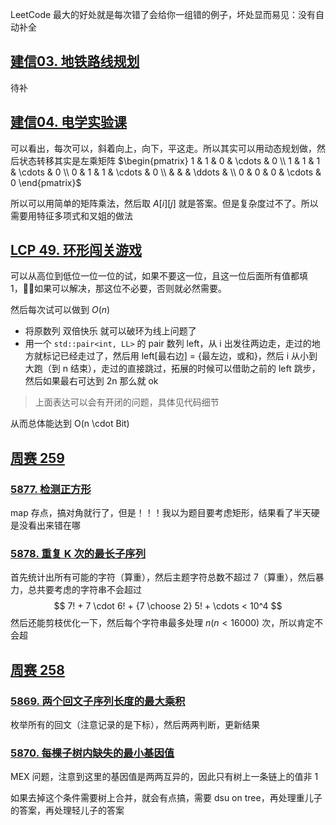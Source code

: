 LeetCode 最大的好处就是每次错了会给你一组错的例子，坏处显而易见：没有自动补全

## [建信03. 地铁路线规划](https://leetcode-cn.com/contest/ccbft-2021fall/problems/zQTFs4/)

待补

## [建信04. 电学实验课](https://leetcode-cn.com/contest/ccbft-2021fall/problems/lSjqMF/)

可以看出，每次可以，斜着向上，向下，平这走。所以其实可以用动态规划做，然后状态转移其实是左乘矩阵 $\begin{pmatrix} 1 & 1 & 0 & \cdots & 0 \\ 1 & 1 & 1 & \cdots & 0 \\ 0 & 1 & 1 & \cdots & 0 \\ & & & \ddots & \\ 0 & 0 & 0 & \cdots & 0 \end{pmatrix}$

所以可以用简单的矩阵乘法，然后取 $A[i][j]$ 就是答案。但是复杂度过不了。所以需要用特征多项式和叉姐的做法

## [LCP 49. 环形闯关游戏](https://leetcode-cn.com/problems/K8GULz/)

可以从高位到低位一位一位的试，如果不要这一位，且这一位后面所有值都填 1，如果可以解决，那这位不必要，否则就必然需要。

然后每次试可以做到 $O(n)$

- 将原数列 双倍快乐 就可以破环为线上问题了
- 用一个 `std::pair<int, LL>` 的 pair 数列 left，从 i 出发往两边走，走过的地方就标记已经走过了，然后用 left[最右边] = {最左边，或和}，然后 i 从小到大跑（到 n 结束），走过的直接跳过，拓展的时候可以借助之前的 left 跳步，然后如果最右可达到 2n 那么就 ok

> 上面表达可以会有开闭的问题，具体见代码细节


从而总体能达到 O(n \cdot Bit)

## [周赛 259](https://leetcode-cn.com/contest/weekly-contest-259)

### [5877. 检测正方形](https://leetcode-cn.com/contest/weekly-contest-259/problems/detect-squares/)

map 存点，搞对角就行了，但是！！！我以为题目要考虑矩形，结果看了半天硬是没看出来错在哪

### [5878. 重复 K 次的最长子序列](https://leetcode-cn.com/contest/weekly-contest-259/problems/longest-subsequence-repeated-k-times/)

首先统计出所有可能的字符（算重），然后主题字符总数不超过 7（算重），然后暴力，总共要考虑的字符串不会超过
$$ 
7! + 7 \cdot 6! + {7 \choose 2} 5! + \cdots < 10^4
$$
然后还能剪枝优化一下，然后每个字符串最多处理 $n(n < 16000)$ 次，所以肯定不会超

## [周赛 258](https://leetcode-cn.com/contest/weekly-contest-258/problems/smallest-missing-genetic-value-in-each-subtree/)

### [5869. 两个回文子序列长度的最大乘积](https://leetcode-cn.com/problems/maximum-product-of-the-length-of-two-palindromic-subsequences/)

枚举所有的回文（注意记录的是下标），然后两两判断，更新结果

### [5870. 每棵子树内缺失的最小基因值](https://leetcode-cn.com/problems/smallest-missing-genetic-value-in-each-subtree/)

MEX 问题，注意到这里的基因值是两两互异的，因此只有树上一条链上的值非 1

如果去掉这个条件需要树上合并，就会有点搞，需要 dsu on tree，再处理重儿子的答案，再处理轻儿子的答案